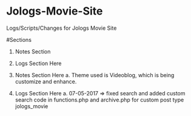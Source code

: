 # Jologs-Movie-Site
Logs/Scripts/Changes for Jologs Movie Site

#Sections
1. Notes Section
2. Logs Section Here

1. Notes Section Here
a. Theme used is Videoblog, which is being customize and enhance.


2. Logs Section Here
a. 07-05-2017 => fixed search and added custom search code in functions.php and archive.php for custom post type jologs_movie
